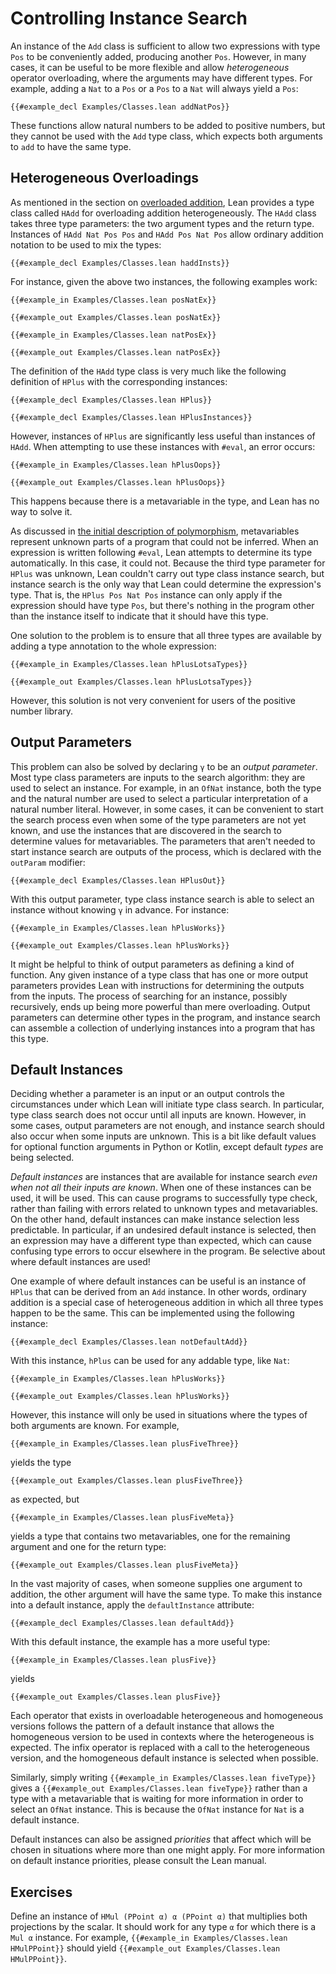 # Controlling Instance Search

An instance of the `Add` class is sufficient to allow two expressions with type `Pos` to be conveniently added, producing another `Pos`.
However, in many cases, it can be useful to be more flexible and allow _heterogeneous_ operator overloading, where the arguments may have different types.
For example, adding a `Nat` to a `Pos` or a `Pos` to a `Nat` will always yield a `Pos`:
```Lean
{{#example_decl Examples/Classes.lean addNatPos}}
```
These functions allow natural numbers to be added to positive numbers, but they cannot be used with the `Add` type class, which expects both arguments to `add` to have the same type.

## Heterogeneous Overloadings

As mentioned in the section on [overloaded addition](pos.md#overloaded-addition), Lean provides a type class called `HAdd` for overloading addition heterogeneously.
The `HAdd` class takes three type parameters: the two argument types and the return type.
Instances of `HAdd Nat Pos Pos` and `HAdd Pos Nat Pos` allow ordinary addition notation to be used to mix the types:
```Lean
{{#example_decl Examples/Classes.lean haddInsts}}
```
For instance, given the above two instances, the following examples work:
```Lean
{{#example_in Examples/Classes.lean posNatEx}}
```
```Lean info
{{#example_out Examples/Classes.lean posNatEx}}
```
```Lean
{{#example_in Examples/Classes.lean natPosEx}}
```
```Lean info
{{#example_out Examples/Classes.lean natPosEx}}
```

The definition of the `HAdd` type class is very much like the following definition of `HPlus` with the corresponding instances:
```Lean
{{#example_decl Examples/Classes.lean HPlus}}

{{#example_decl Examples/Classes.lean HPlusInstances}}
```
However, instances of `HPlus` are significantly less useful than instances of `HAdd`.
When attempting to use these instances with `#eval`, an error occurs:
```Lean
{{#example_in Examples/Classes.lean hPlusOops}}
```
```Lean error
{{#example_out Examples/Classes.lean hPlusOops}}
```
This happens because there is a metavariable in the type, and Lean has no way to solve it.

As discussed in [the initial description of polymorphism](../getting-to-know/polymorphism.md), metavariables represent unknown parts of a program that could not be inferred.
When an expression is written following `#eval`, Lean attempts to determine its type automatically.
In this case, it could not.
Because the third type parameter for `HPlus` was unknown, Lean couldn't carry out type class instance search, but instance search is the only way that Lean could determine the expression's type.
That is, the `HPlus Pos Nat Pos` instance can only apply if the expression should have type `Pos`, but there's nothing in the program other than the instance itself to indicate that it should have this type.

One solution to the problem is to ensure that all three types are available by adding a type annotation to the whole expression:
```Lean
{{#example_in Examples/Classes.lean hPlusLotsaTypes}}
```
```Lean info
{{#example_out Examples/Classes.lean hPlusLotsaTypes}}
```
However, this solution is not very convenient for users of the positive number library.


## Output Parameters

This problem can also be solved by declaring `γ` to be an _output parameter_.
Most type class parameters are inputs to the search algorithm: they are used to select an instance.
For example, in an `OfNat` instance, both the type and the natural number are used to select a particular interpretation of a natural number literal.
However, in some cases, it can be convenient to start the search process even when some of the type parameters are not yet known, and use the instances that are discovered in the search to determine values for metavariables.
The parameters that aren't needed to start instance search are outputs of the process, which is declared with the `outParam` modifier:
```Lean
{{#example_decl Examples/Classes.lean HPlusOut}}
```

With this output parameter, type class instance search is able to select an instance without knowing `γ` in advance.
For instance:
```Lean
{{#example_in Examples/Classes.lean hPlusWorks}}
```
```Lean info
{{#example_out Examples/Classes.lean hPlusWorks}}
```

It might be helpful to think of output parameters as defining a kind of function.
Any given instance of a type class that has one or more output parameters provides Lean with instructions for determining the outputs from the inputs.
The process of searching for an instance, possibly recursively, ends up being more powerful than mere overloading.
Output parameters can determine other types in the program, and instance search can assemble a collection of underlying instances into a program that has this type.

## Default Instances

Deciding whether a parameter is an input or an output controls the circumstances under which Lean will initiate type class search.
In particular, type class search does not occur until all inputs are known.
However, in some cases, output parameters are not enough, and instance search should also occur when some inputs are unknown.
This is a bit like default values for optional function arguments in Python or Kotlin, except default _types_ are being selected.

_Default instances_ are instances that are available for instance search _even when not all their inputs are known_.
When one of these instances can be used, it will be used.
This can cause programs to successfully type check, rather than failing with errors related to unknown types and metavariables.
On the other hand, default instances can make instance selection less predictable.
In particular, if an undesired default instance is selected, then an expression may have a different type than expected, which can cause confusing type errors to occur elsewhere in the program.
Be selective about where default instances are used!

One example of where default instances can be useful is an instance of `HPlus` that can be derived from an `Add` instance.
In other words, ordinary addition is a special case of heterogeneous addition in which all three types happen to be the same.
This can be implemented using the following instance:
```Lean
{{#example_decl Examples/Classes.lean notDefaultAdd}}
```
With this instance, `hPlus` can be used for any addable type, like `Nat`:
```Lean
{{#example_in Examples/Classes.lean hPlusWorks}}
```
```Lean info
{{#example_out Examples/Classes.lean hPlusWorks}}
```

However, this instance will only be used in situations where the types of both arguments are known.
For example,
```Lean
{{#example_in Examples/Classes.lean plusFiveThree}}
```
yields the type
```Lean info
{{#example_out Examples/Classes.lean plusFiveThree}}
```
as expected, but
```Lean
{{#example_in Examples/Classes.lean plusFiveMeta}}
```
yields a type that contains two metavariables, one for the remaining argument and one for the return type:
```Lean info
{{#example_out Examples/Classes.lean plusFiveMeta}}
```

In the vast majority of cases, when someone supplies one argument to addition, the other argument will have the same type.
To make this instance into a default instance, apply the `defaultInstance` attribute:
```Lean
{{#example_decl Examples/Classes.lean defaultAdd}}
```
With this default instance, the example has a more useful type:
```Lean
{{#example_in Examples/Classes.lean plusFive}}
```
yields
```Lean info
{{#example_out Examples/Classes.lean plusFive}}
```

Each operator that exists in overloadable heterogeneous and homogeneous versions follows the pattern of a default instance that allows the homogeneous version to be used in contexts where the heterogeneous is expected.
The infix operator is replaced with a call to the heterogeneous version, and the homogeneous default instance is selected when possible.

Similarly, simply writing `{{#example_in Examples/Classes.lean fiveType}}` gives a `{{#example_out Examples/Classes.lean fiveType}}` rather than a type with a metavariable that is waiting for more information in order to select an `OfNat` instance.
This is because the `OfNat` instance for `Nat` is a default instance.

Default instances can also be assigned _priorities_ that affect which will be chosen in situations where more than one might apply.
For more information on default instance priorities, please consult the Lean manual.


## Exercises

Define an instance of `HMul (PPoint α) α (PPoint α)` that multiplies both projections by the scalar.
It should work for any type `α` for which there is a `Mul α` instance.
For example, `{{#example_in Examples/Classes.lean HMulPPoint}}` should yield `{{#example_out Examples/Classes.lean HMulPPoint}}`.

 
